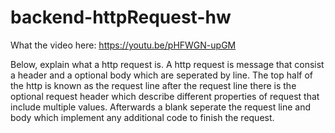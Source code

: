 # backend-httpRequest-hw

What the video here: https://youtu.be/pHFWGN-upGM

Below, explain what a http request is.
A http request is message that consist a header and a optional body which are seperated by line. The top half of the http is known as the request line after the request line there is the optional request header which describe different properties of request that include multiple values. Afterwards a blank seperate the request line and  body which implement any additional  code to finish the request.

